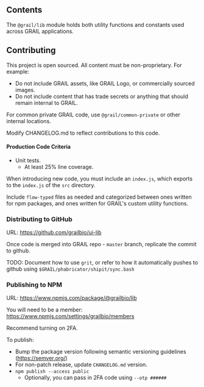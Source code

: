 ## Contents

The `@grail/lib` module holds both utility functions and constants used across GRAIL applications.

## Contributing

This project is open sourced. All content must be non-proprietary. For example:

- Do not include GRAIL assets, like GRAIL Logo, or commercially sourced images.
- Do not include content that has trade secrets or anything that should remain internal to GRAIL.

For common private GRAIL code, use `@grail/common-private` or other internal locations.

Modify CHANGELOG.md to reflect contributions to this code.

#### **Production Code Criteria**

- Unit tests.
  - At least 25% line coverage.

When introducing new code, you must include an `index.js`, which exports to the
`index.js` of the `src` directory.

Include `flow-typed` files as needed and categorized between ones
written for npm packages, and ones written for GRAIL's custom utility functions.

### Distributing to GitHub

URL: https://github.com/grailbio/ui-lib

Once code is merged into GRAIL repo - `master` branch, replicate the commit to github.

TODO: Document how to use `grit`, or refer to how it automatically pushes to github using
`$GRAIL/phabricator/shipit/sync.bash`

### Publishing to NPM

URL: https://www.npmjs.com/package/@grailbio/lib

You will need to be a member:
https://www.npmjs.com/settings/grailbio/members

Recommend turning on 2FA.

To publish:

- Bump the package version following semantic versioning guidelines (https://semver.org/)
- For non-patch release, update `CHANGELOG.md` version.
- `npm publish --access public`
  - Optionally, you can pass in 2FA code using `--otp ######`
